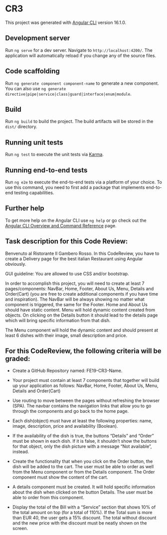 # CR3

This project was generated with [Angular CLI](https://github.com/angular/angular-cli) version 16.1.0.

## Development server

Run `ng serve` for a dev server. Navigate to `http://localhost:4200/`. The application will automatically reload if you change any of the source files.

## Code scaffolding

Run `ng generate component component-name` to generate a new component. You can also use `ng generate directive|pipe|service|class|guard|interface|enum|module`.

## Build

Run `ng build` to build the project. The build artifacts will be stored in the `dist/` directory.

## Running unit tests

Run `ng test` to execute the unit tests via [Karma](https://karma-runner.github.io).

## Running end-to-end tests

Run `ng e2e` to execute the end-to-end tests via a platform of your choice. To use this command, you need to first add a package that implements end-to-end testing capabilities.

## Further help

To get more help on the Angular CLI use `ng help` or go check out the [Angular CLI Overview and Command Reference](https://angular.io/cli) page.

## Task description for this Code Review: 

Benvenuto al Ristorante Il Gambero Rosso. In this CodeReview, you have to create a Delivery page for the best italian Restaurant using Angular obviously.  

GUI guideline: You are allowed to use CSS and/or bootstrap. 

In order to accomplish this project, you will need to create at least 7 pages/components: NavBar, Home, Footer, About Us, Menu, Details and Order(Cart) (you are free to create additional components if you have time and inspiration). The NavBar will be always showing no matter what component is triggered, the same for the Footer. Home and About Us should have static content. Menu will hold dynamic content created from objects. On clicking on the Details button it should lead to the details page which will bring specific information from that dish. 

The Menu component will hold the dynamic content and should present at least 6 dishes with their image, small description and price.  

## For this CodeReview, the following criteria will be graded: 

- Create a GitHub Repository named: FE19-CR3-Name. 

- Your project must contain at least 7 components that together will build up your application as follows: NavBar, Home, Footer, About Us, Menu, Details and Order(Cart)

- Use routing to move between the pages without refreshing the browser (SPA). The navbar contains the navigation links that allow you to go through the components and go back to the home page. 

- Each dish(object) must have at least the following properties: name, image, description, price and availability (Boolean). 

- If the availability of the dish is true, the buttons “Details” and “Order” must be shown in each dish. If it is false, it shouldn’t show the buttons for that object, only the dish picture with a message “Not available”, instead. 

- Create the functionality that when you click on the Order button, the dish will be added to the cart. The user must be able to order as well from the Menu component or from the Details component. The Order component must show the content of the cart. 

- A details component must be created. It will hold specific information about the dish when clicked on the button Details. The user must be able to order from this component.

- Display the total of the Bill with a “Service” section that shows 10% of the total amount on top (for a total of 110%).
If the Total sum is more than EUR 40, the user gets a 15% discount. The total without discount and the new price with the discount must be neatly shown on the screen. 



